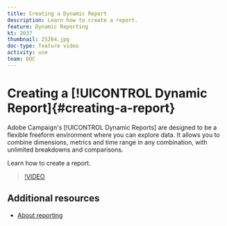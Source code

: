 ```yaml
---
title: Creating a Dynamic Report
description: Learn how to create a report.
feature: Dynamic Reporting
kt: 2037
thumbnail: 25264.jpg
doc-type: feature video
activity: use
team: DOC
---
```


# Creating a [!UICONTROL Dynamic Report]{#creating-a-report}

Adobe Campaign's [!UICONTROL Dynamic Reports] are designed to be a flexible freeform environment where you can explore data. It allows you to combine dimensions, metrics and time range in any combination, with unlimited breakdowns and comparisons.

Learn how to create a report.

>[!VIDEO](https://video.tv.adobe.com/v/25264/?quality=12)

## Additional resources

* [About reporting](https://docs.adobe.com/content/help/en/campaign-standard/using/reporting/about-reporting/about-dynamic-reports.html)
